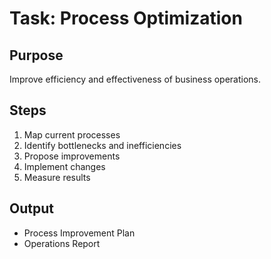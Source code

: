 # Task: Process Optimization

## Purpose
Improve efficiency and effectiveness of business operations.

## Steps
1. Map current processes
2. Identify bottlenecks and inefficiencies
3. Propose improvements
4. Implement changes
5. Measure results

## Output
- Process Improvement Plan
- Operations Report

